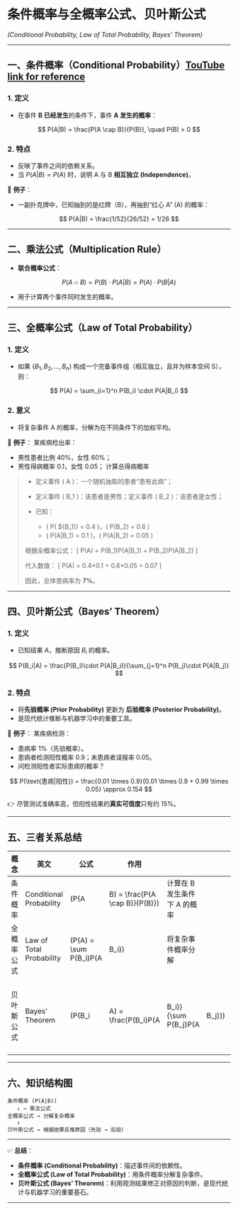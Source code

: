 

# 条件概率与全概率公式、贝叶斯公式

*(Conditional Probability, Law of Total Probability, Bayes’ Theorem)*

---

## 一、条件概率（Conditional Probability）[TouTube link for reference](https://www.youtube.com/watch?v=H02B3aMNKzE)

### 1. 定义

* 在事件 **B 已经发生**的条件下，事件 **A 发生的概率**：

$$
P(A|B) = \frac{P(A \cap B)}{P(B)}, \quad P(B) > 0
$$

### 2. 特点

* 反映了事件之间的依赖关系。
* 当 $P(A|B) = P(A)$ 时，说明 A 与 B **相互独立 (Independence)**。

📍 **例子**：

* 一副扑克牌中，已知抽到的是红牌（B），再抽到“红心 A” (A) 的概率：

$$
P(A|B) = \frac{1/52}{26/52} = 1/26
$$

---

## 二、乘法公式（Multiplication Rule）

* **联合概率公式**：

$$
P(A \cap B) = P(B) \cdot P(A|B) = P(A) \cdot P(B|A)
$$

* 用于计算两个事件同时发生的概率。

---

## 三、全概率公式（Law of Total Probability）

### 1. 定义

* 如果 $\{B_1,B_2,\dots,B_n\}$ 构成一个完备事件组（相互独立，且并为样本空间 S），则：

$$
P(A) = \sum_{i=1}^n P(B_i) \cdot P(A|B_i)
$$

### 2. 意义

* 将复杂事件 A 的概率，分解为在不同条件下的加权平均。

📍 **例子**：
某疾病检出率：

* 男性患者比例 40%，女性 60%；
* 男性得病概率 0.1，女性 0.05；
  计算总得病概率  

>
> * 定义事件 ( A )：一个随机抽取的患者“患有此病”；
> * 定义事件 ( B_1 )：该患者是男性；定义事件 ( B_2 )：该患者是女性；
> * 已知：
>
>   * ( P( $\{B_1)} = 0.4 )，( P(B_2) = 0.6 )
>   * ( P(A|B_1) = 0.1 )，( P(A|B_2) = 0.05 )
>
> 根据全概率公式：
> [
> P(A) = P(B_1)P(A|B_1) + P(B_2)P(A|B_2)
> ]
>
> 代入数值：
> [
> P(A) = 0.4×0.1 + 0.6×0.05 = 0.07
> ]
>
> 因此，总体患病率为 **7%**。

---

## 四、贝叶斯公式（Bayes’ Theorem）

### 1. 定义

* 已知结果 A，推断原因 $B_i$ 的概率。

$$
P(B_i|A) = \frac{P(B_i)\cdot P(A|B_i)}{\sum_{j=1}^n P(B_j)\cdot P(A|B_j)}
$$

### 2. 特点

* 将**先验概率 (Prior Probability)** 更新为 **后验概率 (Posterior Probability)**。
* 是现代统计推断与机器学习中的重要工具。

📍 **例子**：
某疾病检测：

* 患病率 1%（先验概率）。
* 患病者检测阳性概率 0.9；未患病者误报率 0.05。
* 问检测阳性者实际患病的概率？

$$
P(\text{患病|阳性}) = \frac{0.01 \times 0.9}{0.01 \times 0.9 + 0.99 \times 0.05} \approx 0.154
$$

👉 尽管测试准确率高，但阳性结果的**真实可信度**只有约 15%。

---

## 五、三者关系总结

| 概念    | 英文                       | 公式                      | 作用                             |                        |         |         |
| ----- | ------------------------ | ----------------------- | ------------------------------ | ---------------------- | ------- | ------- |
| 条件概率  | Conditional Probability  | (P(A                    | B) = \frac{P(A \cap B)}{P(B)}) | 计算在 B 发生条件下 A 的概率      |         |         |
| 全概率公式 | Law of Total Probability | (P(A) = \sum P(B\_i)P(A | B\_i))                         | 将复杂事件概率分解              |         |         |
| 贝叶斯公式 | Bayes’ Theorem           | (P(B\_i                 | A) = \frac{P(B\_i)P(A          | B\_i)}{\sum P(B\_j)P(A | B\_j)}) | 从结果推断原因 |

---

## 六、知识结构图

```
条件概率 (P(A|B))
   ↓ → 乘法公式
全概率公式 → 分解复杂概率
   ↓
贝叶斯公式 → 根据结果反推原因（先验 → 后验）
```

---

✅ **总结**：

* **条件概率 (Conditional Probability)**：描述事件间的依赖性。
* **全概率公式 (Law of Total Probability)**：用条件概率分解复杂事件。
* **贝叶斯公式 (Bayes’ Theorem)**：利用观测结果修正对原因的判断，是现代统计与机器学习的重要基石。

---


